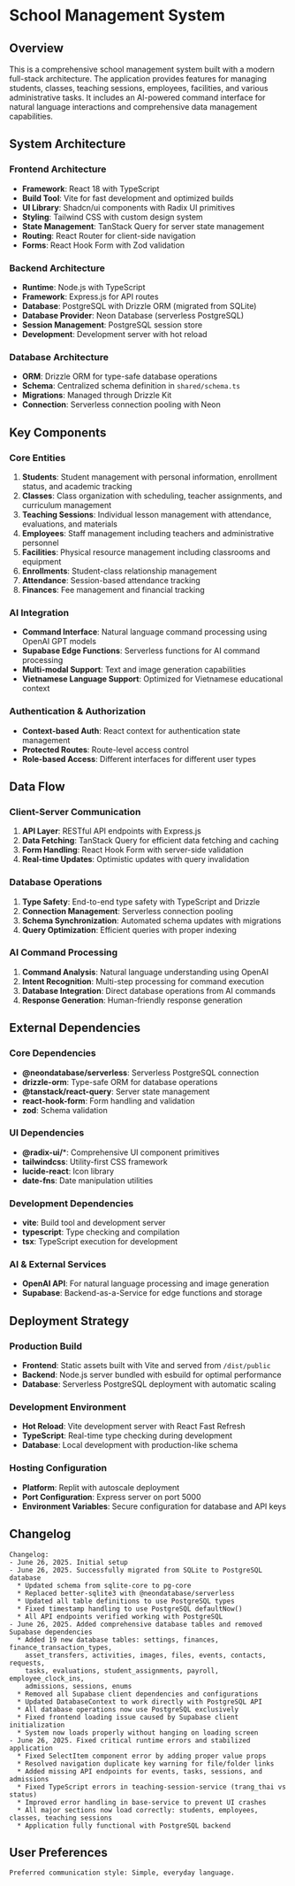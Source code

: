 # School Management System

## Overview

This is a comprehensive school management system built with a modern full-stack architecture. The application provides features for managing students, classes, teaching sessions, employees, facilities, and various administrative tasks. It includes an AI-powered command interface for natural language interactions and comprehensive data management capabilities.

## System Architecture

### Frontend Architecture
- **Framework**: React 18 with TypeScript
- **Build Tool**: Vite for fast development and optimized builds
- **UI Library**: Shadcn/ui components with Radix UI primitives
- **Styling**: Tailwind CSS with custom design system
- **State Management**: TanStack Query for server state management
- **Routing**: React Router for client-side navigation
- **Forms**: React Hook Form with Zod validation

### Backend Architecture
- **Runtime**: Node.js with TypeScript
- **Framework**: Express.js for API routes
- **Database**: PostgreSQL with Drizzle ORM (migrated from SQLite)
- **Database Provider**: Neon Database (serverless PostgreSQL)
- **Session Management**: PostgreSQL session store
- **Development**: Development server with hot reload

### Database Architecture
- **ORM**: Drizzle ORM for type-safe database operations
- **Schema**: Centralized schema definition in `shared/schema.ts`
- **Migrations**: Managed through Drizzle Kit
- **Connection**: Serverless connection pooling with Neon

## Key Components

### Core Entities
1. **Students**: Student management with personal information, enrollment status, and academic tracking
2. **Classes**: Class organization with scheduling, teacher assignments, and curriculum management
3. **Teaching Sessions**: Individual lesson management with attendance, evaluations, and materials
4. **Employees**: Staff management including teachers and administrative personnel
5. **Facilities**: Physical resource management including classrooms and equipment
6. **Enrollments**: Student-class relationship management
7. **Attendance**: Session-based attendance tracking
8. **Finances**: Fee management and financial tracking

### AI Integration
- **Command Interface**: Natural language command processing using OpenAI GPT models
- **Supabase Edge Functions**: Serverless functions for AI command processing
- **Multi-modal Support**: Text and image generation capabilities
- **Vietnamese Language Support**: Optimized for Vietnamese educational context

### Authentication & Authorization
- **Context-based Auth**: React context for authentication state management
- **Protected Routes**: Route-level access control
- **Role-based Access**: Different interfaces for different user types

## Data Flow

### Client-Server Communication
1. **API Layer**: RESTful API endpoints with Express.js
2. **Data Fetching**: TanStack Query for efficient data fetching and caching
3. **Form Handling**: React Hook Form with server-side validation
4. **Real-time Updates**: Optimistic updates with query invalidation

### Database Operations
1. **Type Safety**: End-to-end type safety with TypeScript and Drizzle
2. **Connection Management**: Serverless connection pooling
3. **Schema Synchronization**: Automated schema updates with migrations
4. **Query Optimization**: Efficient queries with proper indexing

### AI Command Processing
1. **Command Analysis**: Natural language understanding using OpenAI
2. **Intent Recognition**: Multi-step processing for command execution
3. **Database Integration**: Direct database operations from AI commands
4. **Response Generation**: Human-friendly response generation

## External Dependencies

### Core Dependencies
- **@neondatabase/serverless**: Serverless PostgreSQL connection
- **drizzle-orm**: Type-safe ORM for database operations
- **@tanstack/react-query**: Server state management
- **react-hook-form**: Form handling and validation
- **zod**: Schema validation

### UI Dependencies
- **@radix-ui/***: Comprehensive UI component primitives
- **tailwindcss**: Utility-first CSS framework
- **lucide-react**: Icon library
- **date-fns**: Date manipulation utilities

### Development Dependencies
- **vite**: Build tool and development server
- **typescript**: Type checking and compilation
- **tsx**: TypeScript execution for development

### AI & External Services
- **OpenAI API**: For natural language processing and image generation
- **Supabase**: Backend-as-a-Service for edge functions and storage

## Deployment Strategy

### Production Build
- **Frontend**: Static assets built with Vite and served from `/dist/public`
- **Backend**: Node.js server bundled with esbuild for optimal performance
- **Database**: Serverless PostgreSQL deployment with automatic scaling

### Development Environment
- **Hot Reload**: Vite development server with React Fast Refresh
- **TypeScript**: Real-time type checking during development
- **Database**: Local development with production-like schema

### Hosting Configuration
- **Platform**: Replit with autoscale deployment
- **Port Configuration**: Express server on port 5000
- **Environment Variables**: Secure configuration for database and API keys

## Changelog

```
Changelog:
- June 26, 2025. Initial setup
- June 26, 2025. Successfully migrated from SQLite to PostgreSQL database
  * Updated schema from sqlite-core to pg-core
  * Replaced better-sqlite3 with @neondatabase/serverless
  * Updated all table definitions to use PostgreSQL types
  * Fixed timestamp handling to use PostgreSQL defaultNow()
  * All API endpoints verified working with PostgreSQL
- June 26, 2025. Added comprehensive database tables and removed Supabase dependencies
  * Added 19 new database tables: settings, finances, finance_transaction_types, 
    asset_transfers, activities, images, files, events, contacts, requests, 
    tasks, evaluations, student_assignments, payroll, employee_clock_ins, 
    admissions, sessions, enums
  * Removed all Supabase client dependencies and configurations
  * Updated DatabaseContext to work directly with PostgreSQL API
  * All database operations now use PostgreSQL exclusively
  * Fixed frontend loading issue caused by Supabase client initialization
  * System now loads properly without hanging on loading screen
- June 26, 2025. Fixed critical runtime errors and stabilized application
  * Fixed SelectItem component error by adding proper value props
  * Resolved navigation duplicate key warning for file/folder links
  * Added missing API endpoints for events, tasks, sessions, and admissions
  * Fixed TypeScript errors in teaching-session-service (trang_thai vs status)
  * Improved error handling in base-service to prevent UI crashes
  * All major sections now load correctly: students, employees, classes, teaching sessions
  * Application fully functional with PostgreSQL backend
```

## User Preferences

```
Preferred communication style: Simple, everyday language.
```